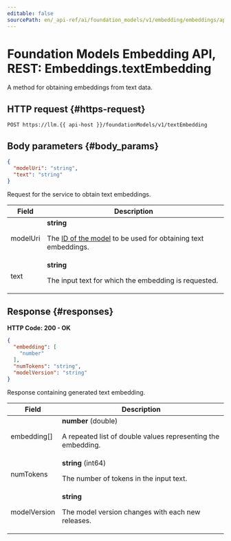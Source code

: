 ```yaml
---
editable: false
sourcePath: en/_api-ref/ai/foundation_models/v1/embedding/embeddings/api-ref/Embeddings/textEmbedding.md
---
```


# Foundation Models Embedding API, REST: Embeddings.textEmbedding
A method for obtaining embeddings from text data.
 

 
## HTTP request {#https-request}
```
POST https://llm.{{ api-host }}/foundationModels/v1/textEmbedding
```
 
## Body parameters {#body_params}
 
```json 
{
  "modelUri": "string",
  "text": "string"
}
```
Request for the service to obtain text embeddings.
 
Field | Description
--- | ---
modelUri | **string**<br><p>The <a href="/docs/foundation-models/concepts/embeddings">ID of the model</a> to be used for obtaining text embeddings.</p> 
text | **string**<br><p>The input text for which the embedding is requested.</p> 
 
## Response {#responses}
**HTTP Code: 200 - OK**

```json 
{
  "embedding": [
    "number"
  ],
  "numTokens": "string",
  "modelVersion": "string"
}
```
Response containing generated text embedding.
 
Field | Description
--- | ---
embedding[] | **number** (double)<br><p>A repeated list of double values representing the embedding.</p> 
numTokens | **string** (int64)<br><p>The number of tokens in the input text.</p> 
modelVersion | **string**<br><p>The model version changes with each new releases.</p> 